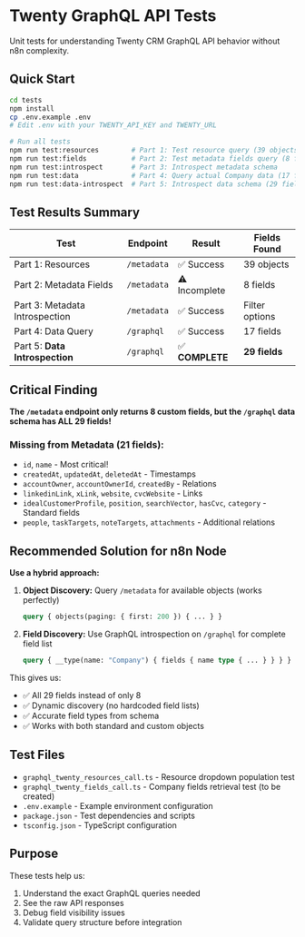 # Twenty GraphQL API Tests

Unit tests for understanding Twenty CRM GraphQL API behavior without n8n complexity.

## Quick Start

```bash
cd tests
npm install
cp .env.example .env
# Edit .env with your TWENTY_API_KEY and TWENTY_URL

# Run all tests
npm run test:resources        # Part 1: Test resource query (39 objects)
npm run test:fields           # Part 2: Test metadata fields query (8 fields - INCOMPLETE)
npm run test:introspect       # Part 3: Introspect metadata schema
npm run test:data             # Part 4: Query actual Company data (17 fields)
npm run test:data-introspect  # Part 5: Introspect data schema (29 fields - COMPLETE!)
```

## Test Results Summary

| Test | Endpoint | Result | Fields Found |
|------|----------|--------|--------------|
| Part 1: Resources | `/metadata` | ✅ Success | 39 objects |
| Part 2: Metadata Fields | `/metadata` | ⚠️ Incomplete | 8 fields |
| Part 3: Metadata Introspection | `/metadata` | ✅ Success | Filter options |
| Part 4: Data Query | `/graphql` | ✅ Success | 17 fields |
| Part 5: **Data Introspection** | `/graphql` | ✅ **COMPLETE** | **29 fields** |

## Critical Finding

**The `/metadata` endpoint only returns 8 custom fields, but the `/graphql` data schema has ALL 29 fields!**

### Missing from Metadata (21 fields):
- `id`, `name` - Most critical!
- `createdAt`, `updatedAt`, `deletedAt` - Timestamps
- `accountOwner`, `accountOwnerId`, `createdBy` - Relations
- `linkedinLink`, `xLink`, `website`, `cvcWebsite` - Links
- `idealCustomerProfile`, `position`, `searchVector`, `hasCvc`, `category` - Standard fields
- `people`, `taskTargets`, `noteTargets`, `attachments` - Additional relations

## Recommended Solution for n8n Node

**Use a hybrid approach:**

1. **Object Discovery:** Query `/metadata` for available objects (works perfectly)
   ```graphql
   query { objects(paging: { first: 200 }) { ... } }
   ```

2. **Field Discovery:** Use GraphQL introspection on `/graphql` for complete field list
   ```graphql
   query { __type(name: "Company") { fields { name type { ... } } } }
   ```

This gives us:
- ✅ All 29 fields instead of only 8
- ✅ Dynamic discovery (no hardcoded field lists)
- ✅ Accurate field types from schema
- ✅ Works with both standard and custom objects

## Test Files

- `graphql_twenty_resources_call.ts` - Resource dropdown population test
- `graphql_twenty_fields_call.ts` - Company fields retrieval test (to be created)
- `.env.example` - Example environment configuration
- `package.json` - Test dependencies and scripts
- `tsconfig.json` - TypeScript configuration

## Purpose

These tests help us:
1. Understand the exact GraphQL queries needed
2. See the raw API responses
3. Debug field visibility issues
4. Validate query structure before integration
